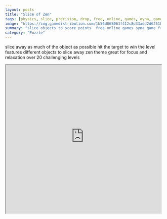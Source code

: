```yaml
---
layout: posts
title: "Slice of Zen"
tags: [physics, slice, precision, drop, free, online, games, oyna, game, free, games, play, play, games]
image: "https://img.gamedistribution.com/1b56d068061f412c8d33add2d6251ba0-1280x550.jpeg"
summary: "slice objects to score points  free online games oyna game free games play play games"
category: "Puzzle"
---
```


slice away as much of the object as possible hit the target to win the level features different objects to slice away zen theme great for focus and relaxation over 20 challenging levels

<iframe width="100%" height="480px;" src="https://html5.gamedistribution.com/1b56d068061f412c8d33add2d6251ba0/"></iframe>